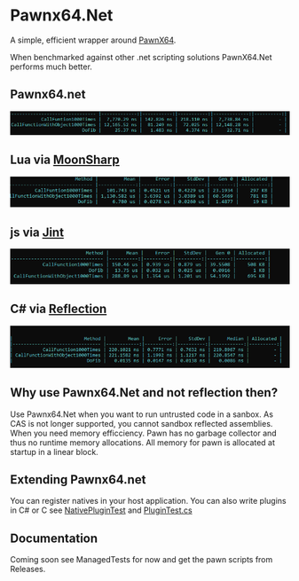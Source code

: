 # Pawnx64.Net

A simple, efficient wrapper around [PawnX64](https://github.com/rybakatchya/Pawn.Net/blob/main/PawnX64.md).


When benchmarked against other .net scripting solutions PawnX64.Net performs much better.

## Pawnx64.net
![Alt text](res/pawn_benchmark.png?raw=true "Pawnx64.net")

## Lua via [MoonSharp](https://github.com/moonsharp-devs/moonsharp)
![Alt text](res/lua_benchmark.png?raw=true "Lua")

## js via [Jint](https://github.com/sebastienros/jint)
![Alt text](res/js_benchmark.png?raw=true "Js")


## C# via [Reflection](https://docs.microsoft.com/en-us/dotnet/csharp/programming-guide/concepts/reflection)
![Alt text](res/reflection_benchmark.png?raw=true "Pawn")

## Why use Pawnx64.Net and not reflection then?
Use Pawnx64.Net when you want to run untrusted code in a sanbox. As CAS is not longer supported, you cannot sandbox reflected assemblies. When you need memory efficciency. 
Pawn has no garbage collector and thus no runtime memory allocations. All memory for pawn is allocated at startup in a linear block.

## Extending Pawnx64.net
You can register natives in your host application. You can also write plugins in C# or C see [NativePluginTest](https://github.com/rybakatchya/Pawn.Net/blob/main/Pawn.Net/NativePluginTest/plugin.h) and [PluginTest.cs](https://github.com/rybakatchya/Pawn.Net/blob/e120bba0ce4f51c573e456ba0b16bff848456dbf/Pawn.Net/TestPlugin/Class1.cs#L35)

## Documentation
Coming soon see ManagedTests for now and get the pawn scripts from Releases.